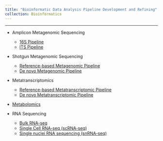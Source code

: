 ```yaml
---
title: "Bioinformatic Data Analysis Pipeline Development and Refining"
collection: Bioinformatics 
---
```


***
* Amplicon Metagenomic Sequencing
  * [16S Pipeline](https://github.com/jingliu92/Amplicon_16S)
  * [ITS Pipeline](https://github.com/jingliu92/Amplicon_ITS)

* Shotgun Metagenomic Sequencing
  * [Reference-based Metagenomic Pipeline](https://github.com/jingliu92/Metagenomome-Reference-based-)
  * [De novo Metagenomic Pipeline](https://github.com/jingliu92/Metagenomome-De-novo)

* Metatranscriptomics
  * [Reference-based Metatranscriptomic Pipeline](https://github.com/jingliu92/Metatranscriptomics-Ref-Based)
  * [De novo Metatranscriptomic Pipeline](https://github.com/jingliu92/Metatranscriptome-De-novo)
 
* [Metabolomics](https://github.com/jingliu92/Metabolomics)
  
* RNA Sequencing
  * [Bulk RNA-seq](https://github.com/jingliu92/Bulk-RNA-Seq)
  * [Single Cell RNA-seq (scRNA-seq)](https://github.com/jingliu92/scRNA-seq)
  * [Single nuclei RNA sequencing (snRNA-seq)](https://github.com/jingliu92/snRNA-seq)





